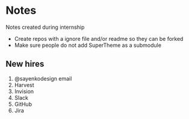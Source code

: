 # Notes
Notes created during internship

- Create repos with a ignore file and/or readme so they can be forked
- Make sure people do not add SuperTheme as a submodule

## New hires
1. @sayenkodesign email
2. Harvest
2. Invision
2. Slack
3. GitHub
4. Jira
